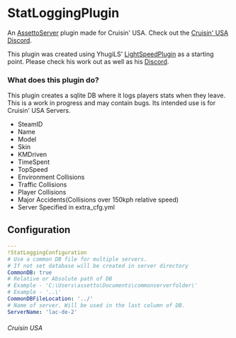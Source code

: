 # StatLoggingPlugin
An [AssettoServer](https://github.com/compujuckel/AssettoServer) plugin made for Cruisin' USA. Check out the [Cruisin' USA Discord](https://discord.gg/5yYBCukqce).

This plugin was created using YhugiLS' [LightSpeedPlugin](https://github.com/YhugiLS/LightspeedPlugin) as a starting point. Please check his work out as well as his [Discord](https://discord.gg/dnzdf5E7Zb).

### What does this plugin do?
This plugin creates a sqlite DB where it logs players stats when they leave. This is a work in progress and may contain bugs. Its intended use is for Cruisin' USA Servers.
 - SteamID
 - Name
 - Model
 - Skin
 - KMDriven
 - TimeSpent
 - TopSpeed
 - Environment Collisions
 - Traffic Collisions
 - Player Collisions
 - Major Accidents(Collisions over 150kph relative speed)
 - Server Specified in extra_cfg.yml

## Configuration
```yaml
---
!StatLoggingConfiguration
# Use a common DB file for multiple servers.
# If not set database will be created in server directory
CommonDB: true
# Relative or Absolute path of DB
# Example - 'C:\Users\assetto\Documents\commonserverfolder\'
# Example - '..\'
CommonDBFileLocation: '../'
# Name of server. Will be used in the last column of DB.
ServerName: 'lac-de-2'
```
###### Cruisin USA

